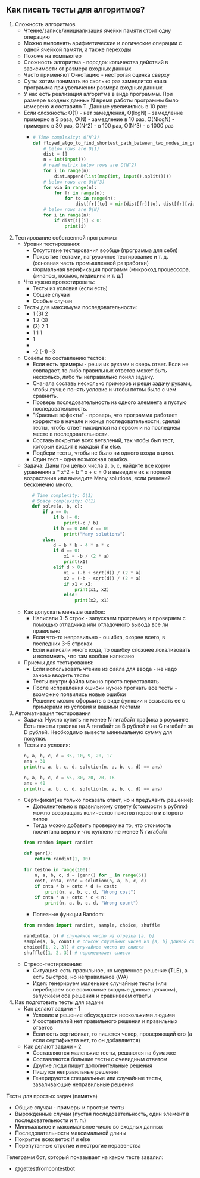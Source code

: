 Как писать тесты для алгоритмов?
---

1. Сложность алгоритмов
    - Чтение/запись/инициализация ячейки памяти стоит одну операцию
    - Можно выполнять арифметические и логические операции с одной ячейкой памяти, а также переходы
    - Похоже на компьютер
    - Сложность алгоритма - порядок количества действий в зависимости от размера входных данных
    - Часто применяют О-нотацию - нестрогая оценка сверху
    - Суть: хотим понимать во сколько раз замедлится наша программа при увеличении размера входных данных
    - У нас есть реализация алгоритма в виде программы. При размере входных данных N время работы программы было измерено и составило T. Данные увеличились в 10 раз:
    - Если сложность: O(1) - нет замедления, O(logN) - замедление примерно в 3 раза, O(N) - замедление в 10 раз, O(NlogN) - примерно в 30 раз, O(N^2) - в 100 раз, O(N^3) - в 1000 раз
      - ```python
        # Time complexity: O(N^3)
        def floyed_algo_to_find_shortest_path_between_two_nodes_in_graph(n):
            # below rows are O(1)
            dist = []
            n = int(input())
            # read matrix below rows are O(N^2)
            for i in range(n):
                dist.append(list(map(int, input().split())))
            # below rows are O(N^3)
            for via in range(n):
                for fr in range(n):
                    for to in range(n):
                        dist[fr][to] = min(dist[fr][to], dist[fr][via] + dist[via][to])
            # below rows are O(N)
            for i in range(n):
                if dist[i][i] < 0:
                    print(i)
        ```
2. Тестирование собственной программы
   - Уровни тестирования:
     - Отсутствие тестирования вообще (программа для себя) 
     - Покрытие тестами, нагрузочное тестирование и т. д. (основная часть промышленной разработки)
     - Формальная верификация программ (микрокод процессора, финансы, космос, медицина и т. д.)
   - Что нужно протестировать:
     - Тесты из условия (если есть)
     - Общие случаи
     - Особые случаи
   - Тесты для максимума последовательности:
     - 1 (3) 2
     - 1 2 (3)
     - (3) 2 1
     - 1 1 1
     - 1
     - 
     - -2 (-1) -3
   - Советы по составлению тестов:
     - Если есть примеры - реши их руками и сверь ответ. Если не совпадает, то либо правильных ответов может быть несколько, либо ты неправильно понял задачу.
     - Сначала составь несколько примеров и реши задачу руками, чтобы лучше понять условие и чтобы потом было с чем сравнить.
     - Проверь последовательность из одного элемента и пустую последовательность.
     - "Краевые эффекты" - проверь, что программа работает корректно в начале и конце последовательности, сделай тесты, чтобы ответ находился на первом и на последнем месте в последовательности.
     - Составь покрытие всех ветвлений, так чтобы был тест, который входит в каждый if и else.
     - Подбери тесты, чтобы не было ни одного входа в цикл.
     - Один тест - одна возможная ошибка.
   - Задача: Даны три целых числа a, b, c, найдите все корни уравнения a * x^2 + b * x + c = 0 и выведите их в порядке возрастания или выведите Many solutions, если решений бесконечно много.
     ```python
        # Time complexity: O(1)
        # Space complexity: O(1)
        def solve(a, b, c):
            if a == 0:
                if b != 0:
                    print(-c / b)
                if b == 0 and c == 0:
                    print("Many solutions")
            else:    
                d = b * b - 4 * a * c
                if d == 0:
                    x1 = -b / (2 * a)
                    print(x1)
                elif d > 0:
                    x1 = (-b + sqrt(d)) / (2 * a)
                    x2 = (-b - sqrt(d)) / (2 * a)
                    if x1 < x2:
                        print(x1, x2)
                    else:
                        print(x2, x1)
     ```
   - Как допускать меньше ошибок:
     - Написали 3-5 строк - запускаем программу и проверяем с помощью отладчика или отладочного вывода все ли правильно
     - Если что-то неправильно - ошибка, скорее всего, в последних 3-5 строках
     - Если написали много кода, то ошибку сложнее локализовать и вспомнить, что там вообще написано
   - Приемы для тестирования:
     - Если использовать чтение из файла для ввода - не надо заново вводить тесты
     - Тесты внутри файла можно просто переставлять
     - После исправления ошибки нужно прогнать все тесты - возможно появились новые ошибки
     - Решение можно оформить в виде функции и вызывать ее с примерами из условия и вашими тестами
3. Автоматизация тестирования
   - Задача: Нужно купить не менее N гигабайт трафика в роуминге. Есть пакеты трафика на A гигабайт за B рублей и на C гигабайт за D рублей. Необходимо вывести минимальную сумму для покупки.
   - Тесты из условия:
     ```python
     n, a, b, c, d = 35, 10, 9, 20, 17
     ans = 31
     print(n, a, b, c, d, solution(n, a, b, c, d) == ans)
     
     n, a, b, c, d = 55, 30, 20, 20, 16
     ans = 40
     print(n, a, b, c, d, solution(n, a, b, c, d) == ans)
     ```
   - Сертификат(не только показать ответ, но и предъявить решение):
     - Дополнительно к правильному ответу (стоимости в рублях) можно возвращать количество пакетов первого и второго типов
     - Тогда можно добавить проверку на то, что стоимость посчитана верно и что куплено не менее N гигабайт
     ```python
     from random import randint
     
     def genr():
         return randint(1, 10)
     
     for testno in range(100):
         n, a, b, c, d = [genr() for _ in range(5)]
         cost, cnta, cntc = solution(n, a, b, c, d)
         if cnta * b + cntc * d != cost:
             print(n, a, b, c, d, "Wrong cost")
         if cnta * a + cntc * c < n:
             print(n, a, b, c, d, "Wrong count")
     ```
     - Полезные функции Random:
     ```python
     from random import randint, sample, choice, shuffle 
     
     randint(a, b) # случайное число из отрезка [a, b]
     sample(a, b, count) # список случайных чисел из [a, b] длиной count
     choice([1, 2, 3]) # случайное число из списка
     shuffle([1, 2, 3]) # перемешивает список
     ```
   - Стресс-тестирование:
     - Ситуация: есть правильное, но медленное решение (TLE), а есть быстрое, но неправильное (WA)
     - Идея: генерируем маленькие случайные тесты (или перебираем все возможные входные данные целиком), запускаем оба решения и сравниваем ответы
4. Как подготовить тесты для задачи
    - Как делают задачи - 1
      - Условие и решение обсуждается несколькими людьми
      - У составителей нет правильного решения и правильных ответов
      - Если есть сертификат, то пишется чекер, проверяющий его (а если сертификата нет, то он добавляется)
    - Как делают задачи - 2
      - Составляются маленькие тесты, решаются на бумажке
      - Составляются большие тесты с очевидным ответом
      - Другие люди пишут дополнительные решения
      - Пишутся неправильные решения
      - Генерируются специальные или случайные тесты, заваливающие неправильные решения

Тесты для простых задач (памятка)
- Общие случаи - примеры и простые тесты
- Вырожденные случаи (пустая последовательность, один элемент в последовательности и т. п.)
- Минимальное и максимальное число во входных данных
- Последовательности максимальной длины
- Покрытие всех веток if и else
- Перепутанные строгие и нестрогие неравенства

Телеграмм бот, который показывает на каком тесте завалил:
- @gettestfromcontestbot

